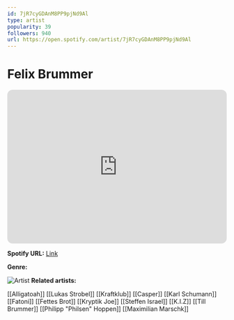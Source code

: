 ```yaml
---
id: 7jR7cyGDAnM8PP9pjNd9Al
type: artist
popularity: 39
followers: 940
url: https://open.spotify.com/artist/7jR7cyGDAnM8PP9pjNd9Al
---
```

# Felix Brummer

<iframe style="border-radius:12px" src="https://open.spotify.com/embed/artist/7jR7cyGDAnM8PP9pjNd9Al" width="100%" height="352" frameBorder="0" allowfullscreen="" allow="autoplay; clipboard-write; encrypted-media; fullscreen; picture-in-picture" loading="lazy"></iframe>

**Spotify URL:** [Link](https://open.spotify.com/artist/7jR7cyGDAnM8PP9pjNd9Al)

**Genre:** 

![Artist]()
**Related artists:**

[[Alligatoah]]
[[Lukas Strobel]]
[[Kraftklub]]
[[Casper]]
[[Karl Schumann]]
[[Fatoni]]
[[Fettes Brot]]
[[Kryptik Joe]]
[[Steffen Israel]]
[[K.I.Z]]
[[Till Brummer]]
[[Philipp "Philsen" Hoppen]]
[[Maximilian Marschk]]
